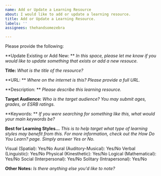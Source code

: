 ```yaml
---
name: Add or Update a Learning Resource
about: I would like to add or update a learning resource.
title: Add or Update a Learning Resource.
labels: ''
assignees: thehandsomezebra

---
```


Please provide the following:

**Update Existing or Add New:  **
*In this space, please let me know if you would like to update something that exists or add a new resouce.*

**Title:**
*What is the title of the resource?*

**URL: **
*Where on the internet is this?  Please provide a full URL.*

**Description: **
*Please describe this learning resource.*

**Target Audience:**
*Who is the target audience? You may submit ages, grades, or ESRB ratings.*

**Keywords: **
*If you were searching for something like this, what would your main keywords be?*

**Best for Learning Styles...**
*This is to help target what type of learning styles may benefit from this.  For more information, check out the How Do You Learn? page. Simply answer Yes or No.*

 Visual (Spatial): Yes/No
 Aural (Auditory-Musical): Yes/No
 Verbal (Linguistic): Yes/No
 Physical (Kinesthetic): Yes/No
 Logical (Mathematical): Yes/No
 Social (Interpersonal): Yes/No
 Solitary (Intrapersonal): Yes/No


**Other Notes:**
*Is there anything else you'd like to note?*
